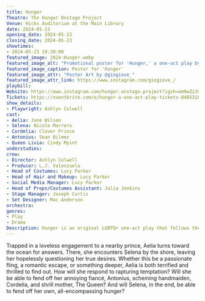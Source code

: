 ```yaml
---
title: Hunger
Theatre: The Hunger Onstage Project
Venue: Hicks Auditorium at the Main Library
date: 2024-05-23
opening_date: 2024-05-23
closing_date: 2024-05-23
showtimes:
- 2024-05-23 19:30:00
featured_image: 2024-Hunger.webp
featured_image_alt: "Promotional poster for 'Hunger,' a one-act play by The Hunger Onstage Project, showing a silhouette of a fairy and a mermaid dancing against a deep blue background, intertwined with flowing music notes. The title 'Hunger' is illuminated in cursive script. Event details for May 23rd at 7:30 PM, ticket pricing, venue address, and production credits are listed, along with a QR code for ticket purchases."
featured_image_caption: Poster for 'Hunger'
featured_image_attr: "Poster Art by @giogiove_"
featured_image_attr_link: https://www.instagram.com/giogiove_/
playbill: 
Website: https://www.instagram.com/hunger.onstage.project?igsh=em9wZzJmczE0NjNp&utm_source=qr
Tickets: https://eventbrite.com/e/hunger-a-one-act-play-tickets-848531820517?aff=oddtdtcreator
show_details: 
- Playwright: Ashlyn Colwell
cast:
- Aelia: June Wilson
- Selena: Nicole Marrero
- Cordelia: Clover Prince
- Antonius: Sean Bilmez
- Queen Livia: Cindy Myint
understudies:
crew:
- Director: Ashlyn Colwell
- Producer: L.J. Valenzuela
- Head of Costumes: Lucy Parker
- Head of Hair and Makeup: Lucy Parker
- Social Media Manager: Lucy Parker
- Head of Props/Costumes Assistant: Julia Jenkins
- Stage Manager: Joseph Curtis
- Set Designer: Mac Anderson
orchestra:
genres:
- Play
- Drama
Description: Hunger is an original LGBTQ+ one-act play that follows the love story between Princess Aelia and Siren Selena as they discover what love really means to them.
---
```

 Trapped in a loveless engagement to a nearby prince, Aelia turns toward the ocean for answers. There, she encounters Selena by the shore, leaving her hopelessly questioning her true desires. Whether this be a passionate fling, a romantic escape, or something deeper, Aelia is both terrified and thrilled to find out. How will she respond to rapturing temptation? Will she be able to fend off her annoying fiancé, Antonius, scheming handmaiden, Cordelia, and shrill mother, The Queen? And will Selena, in the end, be able to fend off her own, all-encompassing hunger?